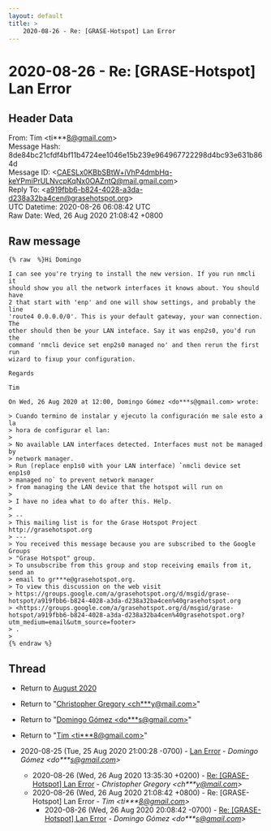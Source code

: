```yaml
---
layout: default
title: >
    2020-08-26 - Re: [GRASE-Hotspot] Lan Error
---
```


# 2020-08-26 - Re: [GRASE-Hotspot] Lan Error

## Header Data

From: Tim \<ti***8@gmail.com\><br>
Message Hash: 8de84bc21cfdf4bf11b4724ee1046e15b239e964967722298d4bc93e631b864d<br>
Message ID: \<CAESLx0KBbSBtW+iVhP4dmbHq-keYPmiPrULNvcpKqNx0OAZntQ@mail.gmail.com\><br>
Reply To: \<a919fbb6-b824-4028-a3da-d238a32ba4cen@grasehotspot.org\><br>
UTC Datetime: 2020-08-26 06:08:42 UTC<br>
Raw Date: Wed, 26 Aug 2020 21:08:42 +0800<br>

## Raw message

```
{% raw  %}Hi Domingo

I can see you're trying to install the new version. If you run nmcli it
should show you all the network interfaces it knows about. You should have
2 that start with 'enp' and one will show settings, and probably the line
'route4 0.0.0.0/0'. This is your default gateway, your wan connection. The
other should then be your LAN inteface. Say it was enp2s0, you'd run the
command 'nmcli device set enp2s0 managed no' and then rerun the first run
wizard to fixup your configuration.

Regards

Tim

On Wed, 26 Aug 2020 at 12:00, Domingo Gómez <do***s@gmail.com> wrote:

> Cuando termino de instalar y ejecuto la configuración me sale esto a la
> hora de configurar el lan:
>
> No available LAN interfaces detected. Interfaces must not be managed by
> network manager.
> Run (replace enp1s0 with your LAN interface) `nmcli device set enp1s0
> managed no` to prevent network manager
> from managing the LAN device that the hotspot will run on
>
> I have no idea what to do after this. Help.
>
> --
> This mailing list is for the Grase Hotspot Project http://grasehotspot.org
> ---
> You received this message because you are subscribed to the Google Groups
> "Grase Hotspot" group.
> To unsubscribe from this group and stop receiving emails from it, send an
> email to gr***e@grasehotspot.org.
> To view this discussion on the web visit
> https://groups.google.com/a/grasehotspot.org/d/msgid/grase-hotspot/a919fbb6-b824-4028-a3da-d238a32ba4cen%40grasehotspot.org
> <https://groups.google.com/a/grasehotspot.org/d/msgid/grase-hotspot/a919fbb6-b824-4028-a3da-d238a32ba4cen%40grasehotspot.org?utm_medium=email&utm_source=footer>
> .
>
{% endraw %}
```

## Thread

+ Return to [August 2020](/archive/2020/08)

+ Return to "[Christopher Gregory <ch***y<span>@</span>mail.com>](/authors/ch___y_at_mail_com)"
+ Return to "[Domingo Gómez <do***s<span>@</span>gmail.com>](/authors/do___s_at_gmail_com)"
+ Return to "[Tim <ti***8<span>@</span>gmail.com>](/authors/ti___8_at_gmail_com)"

+ 2020-08-25 (Tue, 25 Aug 2020 21:00:28 -0700) - [Lan Error](/archive/2020/08/82d246d45a8720584002a79a8d084a5dc622e0258450f5a49443e1aea9254e2f) - _Domingo Gómez \<do***s@gmail.com\>_
  + 2020-08-26 (Wed, 26 Aug 2020 13:35:30 +0200) - [Re: [GRASE-Hotspot] Lan Error](/archive/2020/08/0276302b03c297974f8c322444e08729b29351e1146822780df393ff88357b58) - _Christopher Gregory \<ch***y@mail.com\>_
  + 2020-08-26 (Wed, 26 Aug 2020 21:08:42 +0800) - Re: [GRASE-Hotspot] Lan Error - _Tim \<ti***8@gmail.com\>_
    + 2020-08-26 (Wed, 26 Aug 2020 20:08:42 -0700) - [Re: [GRASE-Hotspot] Lan Error](/archive/2020/08/978ee4dceb525cd8335ed05000df279ce3857b6e03c0a2dd1cbdab7aae93d283) - _Domingo Gómez \<do***s@gmail.com\>_

